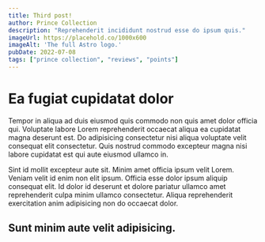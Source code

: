 ```yaml
---
title: Third post!
author: Prince Collection
description: "Reprehenderit incididunt nostrud esse do ipsum quis."
imageUrl: https://placehold.co/1000x600
imageAlt: 'The full Astro logo.'
pubDate: 2022-07-08
tags: ["prince collection", "reviews", "points"]
---
```


# Ea fugiat cupidatat dolor 

Tempor in aliqua ad duis eiusmod quis commodo non quis amet dolor officia qui. Voluptate labore Lorem reprehenderit occaecat aliqua ea cupidatat magna deserunt est. Do adipisicing consectetur nisi aliqua voluptate velit consequat elit consectetur. Quis nostrud commodo excepteur magna nisi labore cupidatat est qui aute eiusmod ullamco in.

Sint id mollit excepteur aute sit. Minim amet officia ipsum velit Lorem. Veniam velit id enim non elit ipsum. Officia esse dolor ipsum aliquip consequat elit. Id dolor id deserunt et dolore pariatur ullamco amet reprehenderit culpa minim ullamco consectetur. Aliqua reprehenderit exercitation anim adipisicing non do occaecat dolor.

## Sunt minim aute velit adipisicing.